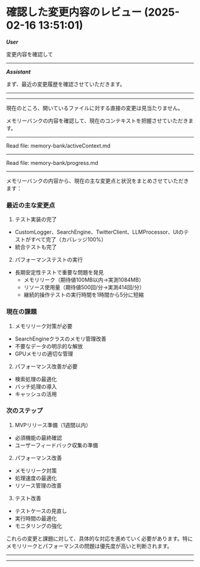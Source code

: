 <!-- Generated by SpecStory -->

# 確認した変更内容のレビュー (2025-02-16 13:51:01)

_**User**_

変更内容を確認して

---

_**Assistant**_

まず、最近の変更履歴を確認させていただきます。

---



---



現在のところ、開いているファイルに対する直接の変更は見当たりません。

メモリーバンクの内容を確認して、現在のコンテキストを把握させていただきます。

---

Read file: memory-bank/activeContext.md

---

Read file: memory-bank/progress.md

---



メモリーバンクの内容から、現在の主な変更点と状況をまとめさせていただきます：

### 最近の主な変更点
1. テスト実装の完了
- CustomLogger、SearchEngine、TwitterClient、LLMProcessor、UIのテストがすべて完了（カバレッジ100%）
- 統合テストも完了

2. パフォーマンステストの実行
- 長期安定性テストで重要な問題を発見
  - メモリリーク（期待値100MB以内→実測1084MB）
  - リソース使用量（期待値500回/分→実測414回/分）
  - 継続的操作テストの実行時間を1時間から5分に短縮

### 現在の課題
1. メモリリーク対策が必要
- SearchEngineクラスのメモリ管理改善
- 不要なデータの明示的な解放
- GPUメモリの適切な管理

2. パフォーマンス改善が必要
- 検索処理の最適化
- バッチ処理の導入
- キャッシュの活用

### 次のステップ
1. MVPリリース準備（1週間以内）
- 必須機能の最終確認
- ユーザーフィードバック収集の準備

2. パフォーマンス改善
- メモリリーク対策
- 処理速度の最適化
- リソース管理の改善

3. テスト改善
- テストケースの見直し
- 実行時間の最適化
- モニタリングの強化

これらの変更と課題に対して、具体的な対応を進めていく必要があります。特にメモリリークとパフォーマンスの問題は優先度が高いと判断されます。

---



---

